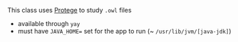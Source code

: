 This class uses [Protege](https://protege.stanford.edu/) to study `.owl` files
- available through `yay`
- must have `JAVA_HOME=` set for the app to run (~ `/usr/lib/jvm/[java-jdk]`)
